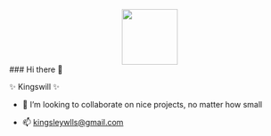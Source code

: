 <div id="header" align="center">
  <img src="https://media.giphy.com/media/M9gbBd9nbDrOTu1Mqx/giphy.gif" width="100"/>
</div>
### Hi there 👋


 ✨ Kingswill ✨ 
 
<!--Here are some ideas to get you started: -->
<!--
- 🔭 I’m currently working on ...
- 🌱 I’m currently learning ... -->
- 👯 I’m looking to collaborate on nice projects, no matter how small 
 <!--- 💬 Ask me about ... -->

- 📫 kingsleywlls@gmail.com
<!--- 😄 Pronouns: ...
- ⚡ Fun fact: ... -->


